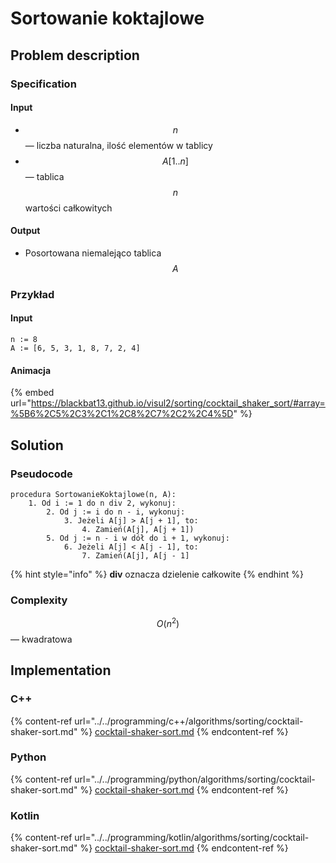 # Sortowanie koktajlowe

## Problem description

### Specification

#### Input

* $$n$$ — liczba naturalna, ilość elementów w tablicy
* $$A[1..n]$$ — tablica $$n$$ wartości całkowitych

#### Output

* Posortowana niemalejąco tablica $$A$$

### **Przykład**

#### Input

```
n := 8
A := [6, 5, 3, 1, 8, 7, 2, 4]
```

#### Animacja

{% embed url="https://blackbat13.github.io/visul2/sorting/cocktail_shaker_sort/#array=%5B6%2C5%2C3%2C1%2C8%2C7%2C2%2C4%5D" %}

## Solution

### Pseudocode

```
procedura SortowanieKoktajlowe(n, A):
    1. Od i := 1 do n div 2, wykonuj:
        2. Od j := i do n - i, wykonuj:
            3. Jeżeli A[j] > A[j + 1], to:
                4. Zamień(A[j], A[j + 1])
        5. Od j := n - i w dół do i + 1, wykonuj:
            6. Jeżeli A[j] < A[j - 1], to:
                7. Zamień(A[j], A[j - 1]
```

{% hint style="info" %}
**div** oznacza dzielenie całkowite
{% endhint %}

### Complexity

$$O(n^2)$$ — kwadratowa

## Implementation

### C++

{% content-ref url="../../programming/c++/algorithms/sorting/cocktail-shaker-sort.md" %}
[cocktail-shaker-sort.md](../../programming/c++/algorithms/sorting/cocktail-shaker-sort.md)
{% endcontent-ref %}

### Python

{% content-ref url="../../programming/python/algorithms/sorting/cocktail-shaker-sort.md" %}
[cocktail-shaker-sort.md](../../programming/python/algorithms/sorting/cocktail-shaker-sort.md)
{% endcontent-ref %}

### Kotlin

{% content-ref url="../../programming/kotlin/algorithms/sorting/cocktail-shaker-sort.md" %}
[cocktail-shaker-sort.md](../../programming/kotlin/algorithms/sorting/cocktail-shaker-sort.md)
{% endcontent-ref %}